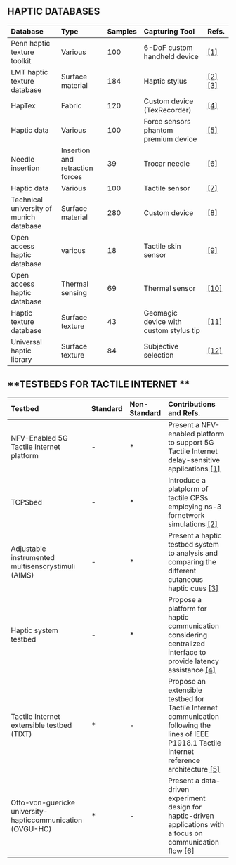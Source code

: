 ## **HAPTIC DATABASES**

|Database|Type|Samples|Capturing Tool|Refs.|
|:--|:--|:--|:-----------|:--|
|Penn haptic texture toolkit        | Various      | 100      | 6-DoF custom handheld device      |[[1]](https://ieeexplore.ieee.org/abstract/document/6775475) |
|LMT haptic texture database     |Surface material  |184  |Haptic stylus |[[2]](https://ieeexplore.ieee.org/abstract/document/8894510) [[3]](https://ieeexplore.ieee.org/abstract/document/7737070)|
|HapTex         | Fabric      | 120      |   Custom device (TexRecorder)     | [[4]]( https://ieeexplore.ieee.org/abstract/document/8816167 )    |
| Haptic data       |Various       | 100      |Force sensors phantom premium device      | [[5]](https://www.mdpi.com/1424-8220/18/1/237)   |
| Needle insertion        | Insertion and retraction forces  |39  |Trocar needle |  [[6]](https://www.sciencedirect.com/science/article/pii/S1751616117300218?via%3Dihub )   |
| Haptic data      | Various      | 100      |Tactile sensor        |   [[7]](https://ieeexplore.ieee.org/abstract/document/8852359)  |
| Technical university of munich database        |Surface material       | 280      | Custom device      |   [[8]](https://ieeexplore.ieee.org/abstract/document/8547512)  |
|  Open access haptic database       | various      | 18      | Tactile skin sensor      |  [[9]](https://ieeexplore.ieee.org/abstract/document/6386142)   |
|  Open access haptic database       |Thermal sensing       | 69      |Thermal sensor       |   [[10]](https://arxiv.org/abs/1711.01490)  |
|  Haptic texture database       | Surface texture      | 43      |Geomagic device with custom stylus tip   |  [[11]](https://ieeexplore.ieee.org/abstract/document/6954342)   |
|  Universal haptic library       | Surface texture      | 84      |Subjective selection       |  [[12]](https://ieeexplore.ieee.org/abstract/document/6954342)   |



## **TESTBEDS FOR TACTILE INTERNET **


|Testbed|Standard|Non-Standard| Contributions and Refs.|
|:--|:--|:--|:--|
|NFV-Enabled 5G Tactile Internet platform  |-|* |Present a NFV-enabled platform to support 5G Tactile Internet delay-sensitive applications [[1]](https://ieeexplore.ieee.org/abstract/document/8718538)|
| TCPSbed | -| * |Introduce a platplorm of tactile CPSs employing ns-3 fornetwork simulations [[2]](https://ieeexplore.ieee.org/abstract/document/8711100)|
| Adjustable instrumented multisensorystimuli (AIMS) |   -  | *   | Present a haptic testbed system to analysis and comparing the different cutaneous haptic cues [[3]](https://ieeexplore.ieee.org/abstract/document/8816086)  |
| Haptic system testbed    |   -  | *   |Propose a platform for haptic communication considering centralized interface to provide latency assistance [[4]](https://ieeexplore.ieee.org/abstract/document/8070953)|
|Tactile Internet extensible testbed (TIXT)  |* |- |Propose an extensible testbed for Tactile Internet communication following the lines of IEEE P1918.1 Tactile Internet reference architecture [[5]](https://ieeexplore.ieee.org/abstract/document/9063407) |
|Otto-von-guericke university-hapticcommunication (OVGU-HC)| * |- |Present a data-driven experiment design for haptic-driven applications with a focus on communication flow [[6]](https://ieeexplore.ieee.org/abstract/document/9217271) |
